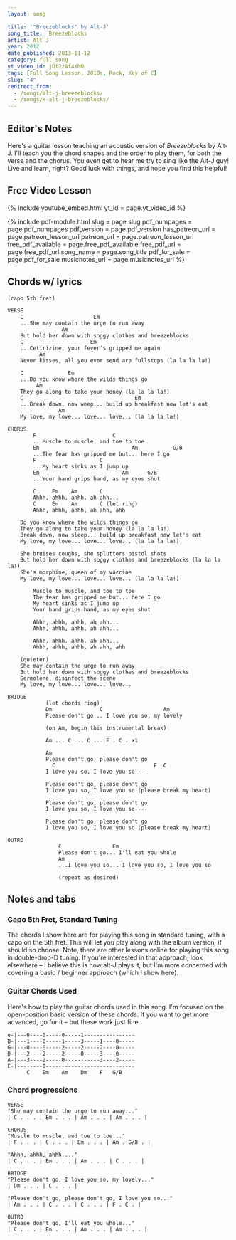 ```yaml
---
layout: song

title: '"Breezeblocks" by Alt-J'
song_title:  Breezeblocks
artist: Alt J
year: 2012
date_published: 2013-11-12
category: full_song
yt_video_id: jDt2zAf4XMU
tags: [Full Song Lesson, 2010s, Rock, Key of C]
slug: "4"
redirect_from:
  - /songs/alt-j-breezeblocks/
  - /songs/x-alt-j-breezeblocks/
---
```


## Editor's Notes

Here's a guitar lesson teaching an acoustic version of _Breezeblocks_ by Alt-J. I'll teach you the chord shapes and the order to play them, for both the verse and the chorus. You even get to hear me try to sing like the Alt-J guy! Live and learn, right? Good luck with things, and hope you find this helpful!

## Free Video Lesson

{% include youtube_embed.html yt_id = page.yt_video_id %}

{% include pdf-module.html slug = page.slug pdf_numpages = page.pdf_numpages pdf_version = page.pdf_version has_patreon_url = page.patreon_lesson_url patreon_url = page.patreon_lesson_url free_pdf_available = page.free_pdf_available free_pdf_url = page.free_pdf_url song_name = page.song_title pdf_for_sale = page.pdf_for_sale musicnotes_url = page.musicnotes_url %}

## Chords w/ lyrics

    (capo 5th fret)

    VERSE
        C                      Em
        ...She may contain the urge to run away
                     Am
        But hold her down with soggy clothes and breezeblocks
        C                     Em
        ...Cetirizine, your fever's gripped me again
              Am
        Never kisses, all you ever send are fullstops (la la la la!)

        C              Em
        ...Do you know where the wilds things go
             Am
        They go along to take your honey (la la la la!)
        C                                   Em
        ...Break down, now weep... build up breakfast now let's eat
                    Am
        My love, my love... love... love... (la la la la!)

    CHORUS
            F                        C
            ...Muscle to muscle, and toe to toe
            Em                             Am           G/B
            ...The fear has gripped me but... here I go
            F                    C
            ...My heart sinks as I jump up
            Em                          Am      G/B
            ...Your hand grips hand, as my eyes shut

            C     Em    Am       C  
            Ahhh, ahhh, ahhh, ah ahh...
            C     Em    Am       C (let ring)
            Ahhh, ahhh, ahhh, ah ahh, ahh

        Do you know where the wilds things go
        They go along to take your honey (la la la la!)
        Break down, now sleep... build up breakfast now let's eat
        My love, my love... love... love... (la la la la!)

        She bruises coughs, she splutters pistol shots
        But hold her down with soggy clothes and breezeblocks (la la la la!)
        She's morphine, queen of my vaccine
        My love, my love... love... love... (la la la la!)

            Muscle to muscle, and toe to toe
            The fear has gripped me but... here I go
            My heart sinks as I jump up
            Your hand grips hand, as my eyes shut

            Ahhh, ahhh, ahhh, ah ahh...
            Ahhh, ahhh, ahhh, ah ahh...

            Ahhh, ahhh, ahhh, ah ahh...
            Ahhh, ahhh, ahhh, ah ahh, ahh

        (quieter)
        She may contain the urge to run away
        But hold her down with soggy clothes and breezeblocks
        Germolene, disinfect the scene
        My love, my love... love... love...

    BRIDGE
                (let chords ring)
                Dm               C                   Am
                Please don't go... I love you so, my lovely

                (on Am, begin this instrumental break)

                Am ... C ... C ... F . C . x1

                Am
                Please don't go, please don't go
                  C                               F  C
                I love you so, I love you so----

                Please don't go, please don't go
                I love you so, I love you so (please break my heart)

                Please don't go, please don't go
                I love you so, I love you so----

                Please don't go, please don't go
                I love you so, I love you so (please break my heart)

    OUTRO
                    C                Em
                    Please don't go... I'll eat you whole
                    Am
                    ...I love you so... I love you so, I love you so

                    (repeat as desired)

## Notes and tabs

### Capo 5th Fret, Standard Tuning
The chords I show here are for playing this song in standard tuning, with a capo on the 5th fret. This will let you play along with the album version, if should so choose. Note, there are other lessons online for playing this song in double-drop-D tuning. If you're interested in that approach, look elsewhere – I believe this is how alt-J plays it, but I'm more concerned with covering a basic / beginner approach (which I show here).

### Guitar Chords Used
Here's how to play the guitar chords used in this song. I'm focused on the open-position basic version of these chords. If you want to get more advanced, go for it – but these work just fine.

    e-|---0----0-----0-----1----------------
    B-|---1----0-----1-----3-----1----0-----
    G-|---0----0-----2-----2-----2----0-----
    D-|---2----2-----2-----0-----3----0-----
    A-|---3----2-----0-----------3----2-----
    E-|--------0----------------------------
          C    Em    Am    Dm    F   G/B

### Chord progressions

    VERSE
    "She may contain the urge to run away..."
    | C . . . | Em . . . | Am . . . | Am . . . |

    CHORUS
    "Muscle to muscle, and toe to toe..."
    | F . . . | C . . . | Em . . . | Am . G/B . |

    "Ahhh, ahhh, ahhh...."
    | C . . . | Em . . . | Am . . . | C . . . |

    BRIDGE
    "Please don't go, I love you so, my lovely..."
    | Dm . . . | C . . . |

    "Please don't go, please don't go, I love you so..."
    | Am . . . | C . . . | C . . . | F . C . |

    OUTRO
    "Please don't go, I'll eat you whole..."
    | C . . . | Em . . . | Am . . . | Am . . . |
